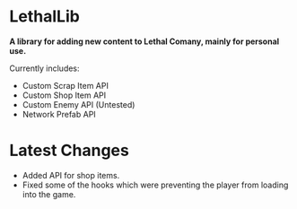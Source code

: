# LethalLib  
**A library for adding new content to Lethal Comany, mainly for personal use.**
  
Currently includes: 
- Custom Scrap Item API
- Custom Shop Item API
- Custom Enemy API (Untested)
- Network Prefab API

# Latest Changes  
   
- Added API for shop items.  
- Fixed some of the hooks which were preventing the player from loading into the game.  